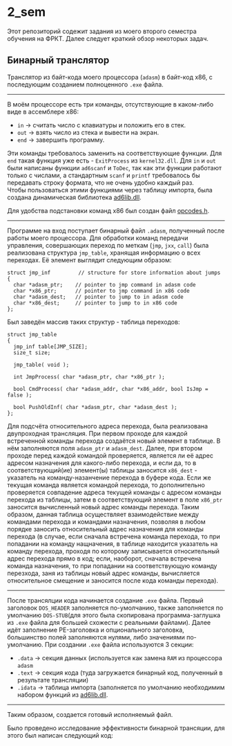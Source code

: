 # 2_sem
Этот репозиторий содежит задания из моего второго семестра обучения на ФРКТ. Далее следует краткий обзор некоторых задач.

## Бинарный транслятор

Транслятор из байт-кода моего процессора (`adasm`) в байт-код x86, с последующим созданием полноценного `.exe` файла.
____
В моём процессоре есть три команды, отсутствующие в каком-либо виде в ассемблере x86:

- `in`  -> считать число с клавиатуры и положить его в стек.
- `out` -> взять число из стека и вывести на экран.
- `end` -> завершить программу.

Эти команды требовалось заменить на соответствующие функции. Для `end` такая функция уже есть - `ExitProcess` из `kernel32.dll`.
Для `in` и `out` были написаны функции `ad6scanf` и `ToDec`, так как эти функции работают только с числами, а стандартным 
`scanf` и `printf`  требовалось бы передавать строку формата, что не очень удобно каждый раз.  
Чтобы пользоваться этими функциями через таблицу импорта, была создана динамическая библиотека [ad6lib.dll](https://github.com/derzhavin3016/2_sem/blob/master/bin_trans/ad6lib.dll).  

Для удобства подстановки команд x86 был создан файл [opcodes.h](https://github.com/derzhavin3016/2_sem/blob/master/bin_trans/opcodes.h).
____
Программе на вход поступает бинарный файл `.adasm`, полученный после работы моего процессора.
Для обработки команд передачи управления, совершающих переход по меткам (`jmp`, `jxx`, `call`)
была реализована структура `jmp_table`, хранящая информацию о всех переходах. Её элемент выглядит следующим образом:
```
struct jmp_inf         // structure for store information about jumps
{
  char *adasm_ptr;    // pointer to jmp command in adasm code
  char *x86_ptr;      // pointer to jmp command in x86 code
  char *adasm_dest;   // pointer to jump to in adasm code
  char *x86_dest;     // pointer to jump to in x86 code
};

```
Был заведён массив таких структур - таблица переходов:
```
struct jmp_table
{
  jmp_inf table[JMP_SIZE];
  size_t size;

  jmp_table( void );

  int JmpProcess( char *adasm_ptr, char *x86_ptr );

  bool CmdProcess( char *adasm_addr, char *x86_addr, bool IsJmp = false );

  bool PushOldInf( char *adasm_ptr, char *adasm_dest );
};
```
Для подсчёта относительного адреса перехода, была реализована двупроходная трансляция.
При первом проходе для каждой встреченной команды перехода создаётся новый элемент в таблице.
В нём заполняются поля `adasm_ptr` и `adasm_dest`.
Далее, при втором проходе перед каждой командой проверяется, является ли её адрес адресом 
назначения для какого-либо перехода, и если да, то в соответствующий(ие) элемент(ы) таблицы заносится `x86_dest` - указатель на команду-назанчение перехода в буфере кода.
Если же текущая команда является командой перехода, то дополнительно проверяется совпадение адреса текущей команды с адресом команды перехода из таблицы, затем в соответствующий элемент в поле
`x86_ptr` заносится вычисленный новый адрес команды перехода. Таким образом, данная таблица осуществляет взаимодействие между командами перехода и командами назначения, позволяя в любом порядке заносить относительный адрес назначения для команды перехода
(в случае, если сначала встречена команда перехода, то при попадании на команду нащначения, в таблице находится указатель на команду перехода, проходя по которому записывается относительный адрес перехода прямо в код; 
если, наоборот, сначала встречена команда назначения, то при попадании на соответствующую команду перезхода, заня из таблицы новый адрес команды, вычисляется относительное смещение и заносится после кода команды перехода).
____
После трансялции кода начинается создание `.exe` файла.
Первый заголовок `DOS_HEADER` заполняется по-умолчанию, также заполняется по умолчанию `DOS-STUB`(для этого была скопирована программа-заглушка из `.exe` файла для большей схожести с реальными файлами).
Далее идёт заполнение PE-заголовка и опционального заголовка, большинство полей заполняются нулями, либо значениями по-умолчанию.
При создании `.exe` файла используются 3 секции:
- `.data` -> секция данных (используется как замена `RAM` из процессора `adasm`
- `.text` -> секция кода (туда загружается бинарный код, полученный в результате трансляции)
- `.idata` -> таблица импорта (заполняется по умолчанию необходимим набором функций из [ad6lib.dll](https://github.com/derzhavin3016/2_sem/blob/master/bin_trans/ad6lib.dll).
____
Таким образом, создается готовый исполняемый файл.

Было проведено исследование эффективности бинарной трансяции, для этого был написан следующий код:
